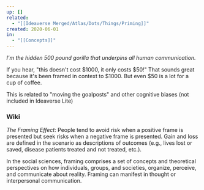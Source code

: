 ```yaml
---
up: []
related:
  - "[[Ideaverse Merged/Atlas/Dots/Things/Priming]]"
created: 2020-06-01
in:
  - "[[Concepts]]"
---
```


_I'm the hidden 500 pound gorilla that underpins all human communication._

If you hear, "this doesn't cost $1000, it only costs $50!" That sounds great because it's been framed in context to $1000. But even $50 is a lot for a cup of coffee.

This is related to "moving the goalposts" and other cognitive biases (not included in Ideaverse Lite)

### Wiki

_The Framing Effect_: People tend to avoid risk when a positive frame is presented but seek risks when a negative frame is presented. Gain and loss are defined in the scenario as descriptions of outcomes (e.g., lives lost or saved, disease patients treated and not treated, etc.).

In the social sciences, framing comprises a set of concepts and theoretical perspectives on how individuals, groups, and societies, organize, perceive, and communicate about reality. Framing can manifest in thought or interpersonal communication.
